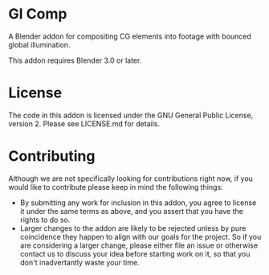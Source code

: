 # GI Comp

A Blender addon for compositing CG elements into footage with bounced global illumination.

This addon requires Blender 3.0 or later.


# License

The code in this addon is licensed under the GNU General Public License, version 2.  Please see LICENSE.md for details.


# Contributing

Although we are not specifically looking for contributions right now, if you would like to contribute please keep in mind the following things:

- By submitting any work for inclusion in this addon, you agree to license it under the same terms as above, and you assert that you have the rights to do so.
- Larger changes to the addon are likely to be rejected unless by pure coincidence they happen to align with our goals for the project.  So if you are considering a larger change, please either file an issue or otherwise contact us to discuss your idea before starting work on it, so that you don't inadvertantly waste your time.

